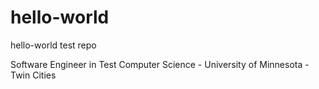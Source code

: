 # hello-world
hello-world test repo

Software Engineer in Test
Computer Science - University of Minnesota - Twin Cities
